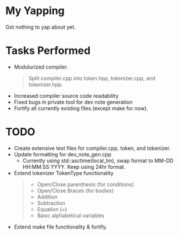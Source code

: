 # My Yapping

Got nothing to yap about yet.

# Tasks Performed

- Modulurized compiler.
  > Split compiler.cpp into token.hpp, tokenizer.cpp, and tokenizer.hpp.
- Increased compiler source code readability
- Fixed bugs in private tool for dev note generation
- Fortify all currently existing files (except make for now).


# TODO

- Create extensive test files for compiler.cpp, token, and tokenizer.
- Update formatting for dev_note_gen.cpp
  - Currently using std::asctime(local_tm), swap format to MM-DD HH:MM:SS YYYY. Keep using 24hr format.
- Extend tokenizer TokenType functionality
  > - Open/Close parenthesis (for conditions)
  > - Open/Close Braces (for bodies)
  > - Addition
  > - Subtraction
  > - Equation (=)
  > - Basic alphabetical variables
- Extend make file functionality & fortify.